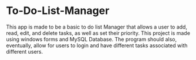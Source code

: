 # To-Do-List-Manager
This app is made to be a basic to do list Manager that allows a user to add, read,
edit, and delete tasks, as well as set their priority. This project is made using
windows forms and MySQL Database. The program should also, eventually, allow for
users to login and have different tasks associated with different users.
